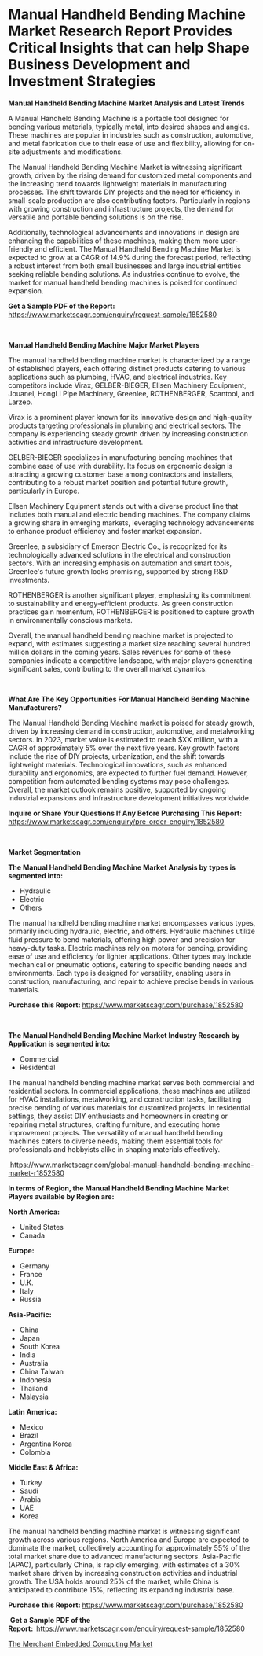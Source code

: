 <p><h1>Manual Handheld Bending Machine Market Research Report Provides Critical Insights that can help Shape Business Development and Investment Strategies</h1></p><p><strong>Manual Handheld Bending Machine Market Analysis and Latest Trends</strong></p>
<p><p>A Manual Handheld Bending Machine is a portable tool designed for bending various materials, typically metal, into desired shapes and angles. These machines are popular in industries such as construction, automotive, and metal fabrication due to their ease of use and flexibility, allowing for on-site adjustments and modifications.</p><p>The Manual Handheld Bending Machine Market is witnessing significant growth, driven by the rising demand for customized metal components and the increasing trend towards lightweight materials in manufacturing processes. The shift towards DIY projects and the need for efficiency in small-scale production are also contributing factors. Particularly in regions with growing construction and infrastructure projects, the demand for versatile and portable bending solutions is on the rise.</p><p>Additionally, technological advancements and innovations in design are enhancing the capabilities of these machines, making them more user-friendly and efficient. The Manual Handheld Bending Machine Market is expected to grow at a CAGR of 14.9% during the forecast period, reflecting a robust interest from both small businesses and large industrial entities seeking reliable bending solutions. As industries continue to evolve, the market for manual handheld bending machines is poised for continued expansion.</p></p>
<p><strong>Get a Sample PDF of the Report:&nbsp;</strong> <a href="https://www.marketscagr.com/enquiry/request-sample/1852580?utm_campaign=2866&utm_medium=2&utm_source=Github&utm_content=ia&utm_term=28022025&utm_id=manual-handheld-bending-machine">https://www.marketscagr.com/enquiry/request-sample/1852580</a></p>
<p>&nbsp;</p>
<p><strong>Manual Handheld Bending Machine Major Market Players</strong></p>
<p><p>The manual handheld bending machine market is characterized by a range of established players, each offering distinct products catering to various applications such as plumbing, HVAC, and electrical industries. Key competitors include Virax, GELBER-BIEGER, Ellsen Machinery Equipment, Jouanel, HongLi Pipe Machinery, Greenlee, ROTHENBERGER, Scantool, and Larzep. </p><p>Virax is a prominent player known for its innovative design and high-quality products targeting professionals in plumbing and electrical sectors. The company is experiencing steady growth driven by increasing construction activities and infrastructure development.</p><p>GELBER-BIEGER specializes in manufacturing bending machines that combine ease of use with durability. Its focus on ergonomic design is attracting a growing customer base among contractors and installers, contributing to a robust market position and potential future growth, particularly in Europe.</p><p>Ellsen Machinery Equipment stands out with a diverse product line that includes both manual and electric bending machines. The company claims a growing share in emerging markets, leveraging technology advancements to enhance product efficiency and foster market expansion.</p><p>Greenlee, a subsidiary of Emerson Electric Co., is recognized for its technologically advanced solutions in the electrical and construction sectors. With an increasing emphasis on automation and smart tools, Greenlee's future growth looks promising, supported by strong R&D investments.</p><p>ROTHENBERGER is another significant player, emphasizing its commitment to sustainability and energy-efficient products. As green construction practices gain momentum, ROTHENBERGER is positioned to capture growth in environmentally conscious markets.</p><p>Overall, the manual handheld bending machine market is projected to expand, with estimates suggesting a market size reaching several hundred million dollars in the coming years. Sales revenues for some of these companies indicate a competitive landscape, with major players generating significant sales, contributing to the overall market dynamics.</p></p>
<p>&nbsp;</p>
<p><strong>What Are The Key Opportunities For Manual Handheld Bending Machine Manufacturers?</strong></p>
<p><p>The Manual Handheld Bending Machine market is poised for steady growth, driven by increasing demand in construction, automotive, and metalworking sectors. In 2023, market value is estimated to reach $XX million, with a CAGR of approximately 5% over the next five years. Key growth factors include the rise of DIY projects, urbanization, and the shift towards lightweight materials. Technological innovations, such as enhanced durability and ergonomics, are expected to further fuel demand. However, competition from automated bending systems may pose challenges. Overall, the market outlook remains positive, supported by ongoing industrial expansions and infrastructure development initiatives worldwide.</p></p>
<p><strong>Inquire or Share Your Questions If Any Before Purchasing This Report:</strong> <a href="https://www.marketscagr.com/enquiry/pre-order-enquiry/1852580?utm_campaign=2866&utm_medium=2&utm_source=Github&utm_content=ia&utm_term=28022025&utm_id=manual-handheld-bending-machine">https://www.marketscagr.com/enquiry/pre-order-enquiry/1852580</a></p>
<p>&nbsp;</p>
<p><strong>Market Segmentation</strong></p>
<p><strong>The Manual Handheld Bending Machine Market Analysis by types is segmented into:</strong></p>
<p><ul><li>Hydraulic</li><li>Electric</li><li>Others</li></ul></p>
<p><p>The manual handheld bending machine market encompasses various types, primarily including hydraulic, electric, and others. Hydraulic machines utilize fluid pressure to bend materials, offering high power and precision for heavy-duty tasks. Electric machines rely on motors for bending, providing ease of use and efficiency for lighter applications. Other types may include mechanical or pneumatic options, catering to specific bending needs and environments. Each type is designed for versatility, enabling users in construction, manufacturing, and repair to achieve precise bends in various materials.</p></p>
<p><strong>Purchase this Report:&nbsp;</strong><a href="https://www.marketscagr.com/purchase/1852580?utm_campaign=2866&utm_medium=2&utm_source=Github&utm_content=ia&utm_term=28022025&utm_id=manual-handheld-bending-machine">https://www.marketscagr.com/purchase/1852580</a></p>
<p>&nbsp;</p>
<p><strong>The Manual Handheld Bending Machine Market Industry Research by Application is segmented into:</strong></p>
<p><ul><li>Commercial</li><li>Residential</li></ul></p>
<p><p>The manual handheld bending machine market serves both commercial and residential sectors. In commercial applications, these machines are utilized for HVAC installations, metalworking, and construction tasks, facilitating precise bending of various materials for customized projects. In residential settings, they assist DIY enthusiasts and homeowners in creating or repairing metal structures, crafting furniture, and executing home improvement projects. The versatility of manual handheld bending machines caters to diverse needs, making them essential tools for professionals and hobbyists alike in shaping materials effectively.</p></p>
<p><a href="https://www.marketscagr.com/global-manual-handheld-bending-machine-market-r1852580?utm_campaign=2866&utm_medium=2&utm_source=Github&utm_content=ia&utm_term=28022025&utm_id=manual-handheld-bending-machine">&nbsp;https://www.marketscagr.com/global-manual-handheld-bending-machine-market-r1852580</a></p>
<p><strong>In terms of Region, the Manual Handheld Bending Machine Market Players available by Region are:</strong></p>
<p>
    <p> <strong> North America: </strong>
        <ul>
            <li>United States</li>
            <li>Canada</li>
        </ul>
        </p> 
    <p> <strong> Europe: </strong>
        <ul>
            <li>Germany</li>
            <li>France</li>
            <li>U.K.</li>
            <li>Italy</li>
            <li>Russia</li>
        </ul>
        </p> 
    <p> <strong> Asia-Pacific: </strong>
        <ul>
            <li>China</li>
            <li>Japan</li>
            <li>South Korea</li>
            <li>India</li>
            <li>Australia</li>
            <li>China Taiwan</li>
            <li>Indonesia</li>
            <li>Thailand</li>
            <li>Malaysia</li>
        </ul>
        </p> 
    <p> <strong> Latin America: </strong>
        <ul>
            <li>Mexico</li>
            <li>Brazil</li>
            <li>Argentina Korea</li>
            <li>Colombia</li>
        </ul>
        </p> 
    <p> <strong> Middle East & Africa: </strong>
        <ul>
            <li>Turkey</li>
            <li>Saudi</li>
            <li>Arabia</li>
            <li>UAE</li>
            <li>Korea</li>
        </ul>
    </p>
    </p>
<p><p>The manual handheld bending machine market is witnessing significant growth across various regions. North America and Europe are expected to dominate the market, collectively accounting for approximately 55% of the total market share due to advanced manufacturing sectors. Asia-Pacific (APAC), particularly China, is rapidly emerging, with estimates of a 30% market share driven by increasing construction activities and industrial growth. The USA holds around 25% of the market, while China is anticipated to contribute 15%, reflecting its expanding industrial base.</p></p>
<p><strong>Purchase this Report: </strong><a href="https://www.marketscagr.com/purchase/1852580?utm_campaign=2866&utm_medium=2&utm_source=Github&utm_content=ia&utm_term=28022025&utm_id=manual-handheld-bending-machine">https://www.marketscagr.com/purchase/1852580</a></p>
<p>&nbsp;<strong>Get a Sample PDF of the Report:&nbsp;&nbsp;</strong><a href="https://www.marketscagr.com/enquiry/request-sample/1852580?utm_campaign=2866&utm_medium=2&utm_source=Github&utm_content=ia&utm_term=28022025&utm_id=manual-handheld-bending-machine">https://www.marketscagr.com/enquiry/request-sample/1852580</a></p>
<p><strong></strong></p>
<p><p><a href="https://github.com/lateshab69/Market-Research-Report-List-1/blob/main/the-merchant-embedded-computing-market.md?utm_campaign=2866&utm_medium=2&utm_source=Github&utm_content=ia&utm_term=28022025&utm_id=manual-handheld-bending-machine">The Merchant Embedded Computing Market</a></p></p>